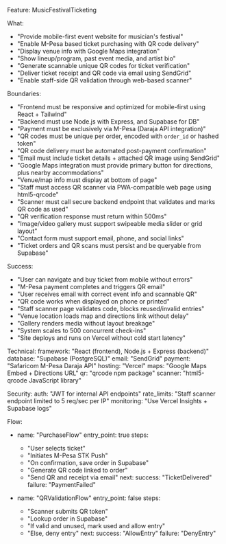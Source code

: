 Feature: MusicFestivalTicketing

What:
  - "Provide mobile-first event website for musician's festival"
  - "Enable M-Pesa based ticket purchasing with QR code delivery"
  - "Display venue info with Google Maps integration"
  - "Show lineup/program, past event media, and artist bio"
  - "Generate scannable unique QR codes for ticket verification"
  - "Deliver ticket receipt and QR code via email using SendGrid"
  - "Enable staff-side QR validation through web-based scanner"

Boundaries:
  - "Frontend must be responsive and optimized for mobile-first using React + Tailwind"
  - "Backend must use Node.js with Express, and Supabase for DB"
  - "Payment must be exclusively via M-Pesa (Daraja API integration)"
  - "QR codes must be unique per order, encoded with `order_id` or hashed token"
  - "QR code delivery must be automated post-payment confirmation"
  - "Email must include ticket details + attached QR image using SendGrid"
  - "Google Maps integration must provide primary button for directions, plus nearby accommodations"
  - "Venue/map info must display at bottom of page"
  - "Staff must access QR scanner via PWA-compatible web page using html5-qrcode"
  - "Scanner must call secure backend endpoint that validates and marks QR code as used"
  - "QR verification response must return within 500ms"
  - "Image/video gallery must support swipeable media slider or grid layout"
  - "Contact form must support email, phone, and social links"
  - "Ticket orders and QR scans must persist and be queryable from Supabase"

Success:
  - "User can navigate and buy ticket from mobile without errors"
  - "M-Pesa payment completes and triggers QR email"
  - "User receives email with correct event info and scannable QR"
  - "QR code works when displayed on phone or printed"
  - "Staff scanner page validates code, blocks reused/invalid entries"
  - "Venue location loads map and directions link without delay"
  - "Gallery renders media without layout breakage"
  - "System scales to 500 concurrent check-ins"
  - "Site deploys and runs on Vercel without cold start latency"

Technical:
  framework: "React (frontend), Node.js + Express (backend)"
  database: "Supabase (PostgreSQL)"
  email: "SendGrid"
  payment: "Safaricom M-Pesa Daraja API"
  hosting: "Vercel"
  maps: "Google Maps Embed + Directions URL"
  qr: "qrcode npm package"
  scanner: "html5-qrcode JavaScript library"

Security:
  auth: "JWT for internal API endpoints"
  rate_limits: "Staff scanner endpoint limited to 5 req/sec per IP"
  monitoring: "Use Vercel Insights + Supabase logs"

Flow:
  - name: "PurchaseFlow"
    entry_point: true
    steps:
      - "User selects ticket"
      - "Initiates M-Pesa STK Push"
      - "On confirmation, save order in Supabase"
      - "Generate QR code linked to order"
      - "Send QR and receipt via email"
    next:
      success: "TicketDelivered"
      failure: "PaymentFailed"

  - name: "QRValidationFlow"
    entry_point: false
    steps:
      - "Scanner submits QR token"
      - "Lookup order in Supabase"
      - "If valid and unused, mark used and allow entry"
      - "Else, deny entry"
    next:
      success: "AllowEntry"
      failure: "DenyEntry"
